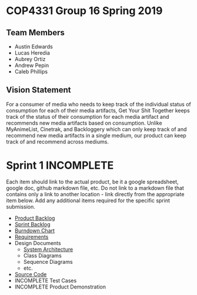 # COP4331 Group 16 Spring 2019

## Team Members

- Austin Edwards
- Lucas Heredia
- Aubrey Ortiz
- Andrew Pepin
- Caleb Phillips

## Vision Statement

For a consumer of media who needs to keep track of the individual status of consumption for each of their media artifacts, Get Your Shit Together keeps track of the status of their consumption for each media artifact and recommends new media artifacts based on consumption. Unlike MyAnimeList, Cinetrak, and Backloggery which can only keep track of and recommend new media artifacts in a single medium, our product can keep track of and recommend across mediums.

# Sprint 1   INCOMPLETE
Each item should link to the actual product, be it a google spreadsheet, google doc, github markdown file, etc. Do not link to a markdown file that contains only a link to another location - link directly from the appropriate item below. Add any additional items required for the specific sprint submission.

-  [Product Backlog](https://github.com/ortiza0556/COP4331-Group-16/blob/master/BackLog.md)
-  [Sprint Backlog](https://github.com/ortiza0556/COP4331-Group-16/blob/master/Sprint1/BackLog.md)
-  [Burndown Chart](https://github.com/ortiza0556/COP4331-Group-16/blob/master/Sprint1/BurndownChart.png)
-  [Requirements](https://github.com/ortiza0556/COP4331-Group-16/blob/master/Requirements.md)
-  Design Documents
   - [System Architecture](https://github.com/ortiza0556/COP4331-Group-16/blob/master/SystemArchitecture.md)
   - Class Diagrams
   - Sequence Diagrams
   - etc.
-  [Source Code](https://github.com/ortiza0556/COP4331-Group-16/tree/master/Sprint1/src)
-  INCOMPLETE Test Cases
-  INCOMPLETE Product Demonstration
